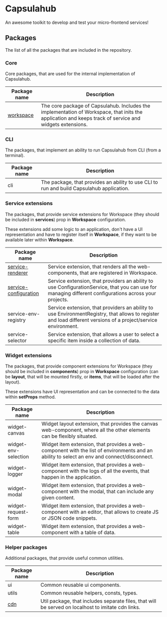 # Capsulahub

An awesome toolkit to develop and test your micro-frontend services!

## Packages

The list of all the packages that are included in the repository.

### Core

Core packages, that are used for the internal implementation of Capsulahub.

| Package name                    | Description                                                                                                                                                    |
|---------------------------------|----------------------------------------------------------------------------------------------------------------------------------------------------------------|
| [workspace](packages/workspace) | The core package of Capsulahub. Includes the implementation of Workspace, that inits the application and keeps track of service and widgets extensions.        |

### CLI

The packages, that implement an ability to run Capsulahub from CLI (from a terminal).

| Package name          | Description                                                                                                                                                    |
|-----------------------|----------------------------------------------------------------------------------------------------------------------------------------------------------------|
| cli                   | The package, that provides an ability to use CLI to run and build Capsulahub application.                                                                                                                                 |

### Service extensions

The packages, that provide service extensions for Workspace (they should be included in **services**) prop in **Workspace** configuration.

These extensions add some logic to an application, don't have a UI representation and have to register itself in **Workspace**, if they want to be available later within **Workspace**.

| Package name                                            | Description                                                                                                                                                    |
|---------------------------------------------------------|----------------------------------------------------------------------------------------------------------------------------------------------------------------|
| [service-renderer](packages/service-renderer)           | Service extension, that renders all the web-components, that are registered in Workspace.                                                                      |
| [service-configuration](packages/service-configuration) | Service extension, that providers an ability to use ConfigurationService, that you can use for managing different configurations across your projects.         |
| service-env-registry                                    | Service extension, that providers an ability to use EnvironmentRegistry, that allows to register and load different versions of a project/service environment. |
| service-selector                                        | Service extension, that allows a user to select a specific item inside a collection of data.                                                                   |

### Widget extensions

The packages, that provide component extensions for Workspace (they should be included in **components**) prop in **Workspace** configuration (can be **layout**, that will be mounted firstly, or **items**, that will be loaded after the layout).

These extensions have UI representation and can be connected to the data within **setProps** method.

| Package name          | Description                                                                                                                                                    |
|-----------------------|----------------------------------------------------------------------------------------------------------------------------------------------------------------|
| widget-canvas         | Widget layout extension, that provides the canvas web-component, where all the other elements can be flexibly situated.                                        |
| widget-env-selection  | Widget item extension, that provides a web-component with the list of environments and an ability to select an env and connect/disconnect.                     |
| widget-logger         | Widget item extension, that provides a web-component with the logs of all the events, that happen in the application.                                          |
| widget-modal          | Widget item extension, that provides a web-component with the modal, that can include any given content.                                                       |
| widget-request-form   | Widget item extension, that provides a web-component with an editor, that allows to create JS or JSON code snippets.                                           |
| widget-table          | Widget item extension, that provides a web-component with a table of data.                                                                                     |

### Helper packages

Additional packages, that provide useful common utilities.

| Package name          | Description                                                                                                                                                    |
|-----------------------|----------------------------------------------------------------------------------------------------------------------------------------------------------------|
| ui                    | Common reusable ui components.                                                                                                                                 |
| utils                 | Common reusable helpers, consts, types.                                                                                                                        |
| [cdn](packages/cdn)   | Util package, that includes separate files, that will be served on localhost to imitate cdn links.                                                             |
